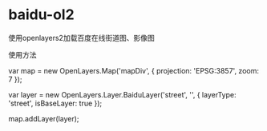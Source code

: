 # baidu-ol2
使用openlayers2加载百度在线街道图、影像图

使用方法

var map = new OpenLayers.Map('mapDiv', {
            projection: 'EPSG:3857',
            zoom: 7
        });

var layer = new OpenLayers.Layer.BaiduLayer('street', '', {
    layerType: 'street',
    isBaseLayer: true
});

map.addLayer(layer);
